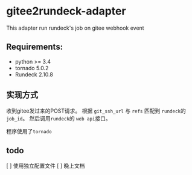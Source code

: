 # gitee2rundeck-adapter
This adapter run rundeck's job on gitee webhook event

## Requirements:
* python >= 3.4
* tornado 5.0.2
* Rundeck 2.10.8

## 实现方式
收到gitee发过来的POST请求。 根据 `git_ssh_url` 与 `refs` 匹配到 `rundeck`的`job_id`。 然后调用`rundeck`的 `web api`接口。 

程序使用了`tornado`

## todo
[ ] 使用独立配置文件
[ ] 晚上文档
